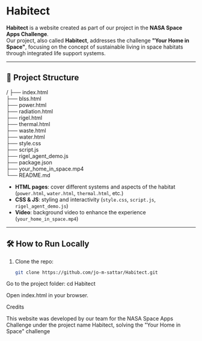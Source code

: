 # Habitect

**Habitect** is a website created as part of our project in the **NASA Space Apps Challenge**.  
Our project, also called **Habitect**, addresses the challenge **"Your Home in Space"**, focusing on the concept of sustainable living in space habitats through integrated life support systems.

---

## 📂 Project Structure

/
├── index.html  
├── blss.html  
├── power.html  
├── radiation.html  
├── rigel.html  
├── thermal.html  
├── waste.html  
├── water.html  
├── style.css  
├── script.js  
├── rigel_agent_demo.js  
├── package.json  
├── your_home_in_space.mp4  
└── README.md  


- **HTML pages**: cover different systems and aspects of the habitat (`power.html`, `water.html`, `thermal.html`, etc.)  
- **CSS & JS**: styling and interactivity (`style.css`, `script.js`, `rigel_agent_demo.js`)  
- **Video**: background video to enhance the experience (`your_home_in_space.mp4`)  

---

## 🛠 How to Run Locally

1. Clone the repo:  
   ```bash
   git clone https://github.com/jo-m-sattar/Habitect.git

Go to the project folder:
cd Habitect

Open index.html in your browser.


Credits

This website was developed by our team for the NASA Space Apps Challenge under the project name Habitect, solving the "Your Home in Space" challenge
